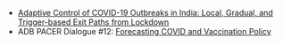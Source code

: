 - [Adaptive Control of COVID-19 Outbreaks in India: Local, Gradual, and Trigger-based Exit Paths from Lockdown](https://www.nber.org/papers/w27532)
- ADB PACER Dialogue #12: [Forecasting COVID and Vaccination Policy](https://events.development.asia/materials/20200923/forecasting-covid-and-vaccination-policy)